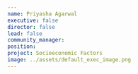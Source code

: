 ```yaml
---
name: Priyasha Agarwal
executive: false
director: false
lead: false
community_manager: 
position:  
project: Socioeconomic Factors
image: ../assets/default_exec_image.png
---
```


